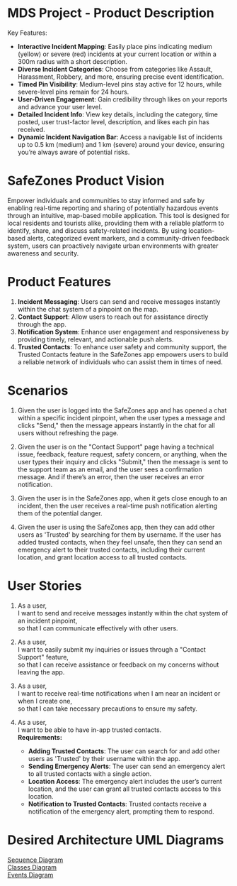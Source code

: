 # MDS Project - Product Description
Key Features:

- **Interactive Incident Mapping**: Easily place pins indicating medium (yellow) or severe (red) incidents at your current location or within a 300m radius with a short description.
- **Diverse Incident Categories**: Choose from categories like Assault, Harassment, Robbery, and more, ensuring precise event identification.
- **Timed Pin Visibility**: Medium-level pins stay active for 12 hours, while severe-level pins remain for 24 hours.
- **User-Driven Engagement**: Gain credibility through likes on your reports and advance your user level.
- **Detailed Incident Info**: View key details, including the category, time posted, user trust-factor level, description, and likes each pin has received.
- **Dynamic Incident Navigation Bar**: Access a navigable list of incidents up to 0.5 km (medium) and 1 km (severe) around your device, ensuring you’re always aware of potential risks.

# SafeZones Product Vision
Empower individuals and communities to stay informed and safe by enabling real-time reporting and sharing of potentially hazardous events through an intuitive, map-based mobile application. This tool is designed for local residents and tourists alike, providing them with a reliable platform to identify, share, and discuss safety-related incidents. By using location-based alerts, categorized event markers, and a community-driven feedback system, users can proactively navigate urban environments with greater awareness and security.

# Product Features
1. **Incident Messaging**: Users can send and receive messages instantly within the chat system of a pinpoint on the map.
2. **Contact Support**: Allow users to reach out for assistance directly through the app.
3. **Notification System**: Enhance user engagement and responsiveness by providing timely, relevant, and actionable push alerts.
4. **Trusted Contacts**: To enhance user safety and community support, the Trusted Contacts feature in the SafeZones app empowers users to build a reliable network of individuals who can assist them in times of need.

# Scenarios
1. Given the user is logged into the SafeZones app and has opened a chat within a specific incident pinpoint, when the user types a message and clicks "Send," then the message appears instantly in the chat for all users without refreshing the page.

2. Given the user is on the "Contact Support" page having a technical issue, feedback, feature request, safety concern, or anything, when the user types their inquiry and clicks "Submit," then the message is sent to the support team as an email, and the user sees a confirmation message. And if there’s an error, then the user receives an error notification.

3. Given the user is in the SafeZones app, when it gets close enough to an incident, then the user receives a real-time push notification alerting them of the potential danger.

4. Given the user is using the SafeZones app, then they can add other users as 'Trusted' by searching for them by username. If the user has added trusted contacts, when they feel unsafe, then they can send an emergency alert to their trusted contacts, including their current location, and grant location access to all trusted contacts.

# User Stories
1. As a user,  
   I want to send and receive messages instantly within the chat system of an incident pinpoint,  
   so that I can communicate effectively with other users.

2. As a user,  
   I want to easily submit my inquiries or issues through a "Contact Support" feature,  
   so that I can receive assistance or feedback on my concerns without leaving the app.

3. As a user,  
   I want to receive real-time notifications when I am near an incident or when I create one,  
   so that I can take necessary precautions to ensure my safety.

4. As a user,  
I want to be able to have in-app trusted contacts.  
   **Requirements:**
   - **Adding Trusted Contacts**: The user can search for and add other users as 'Trusted' by their username within the app.
   - **Sending Emergency Alerts**: The user can send an emergency alert to all trusted contacts with a single action.
   - **Location Access**: The emergency alert includes the user’s current location, and the user can grant all trusted contacts access to this location.
   - **Notification to Trusted Contacts**: Trusted contacts receive a notification of the emergency alert, prompting them to respond.
# Desired Architecture UML Diagrams

[Sequence Diagram](https://github.com/user-attachments/files/17607711/pdf.sequence.diagram.pdf)\
[Classes Diagram](https://github.com/user-attachments/files/17607710/SafeZones.App-1-1.pdf)\
[Events Diagram](https://github.com/user-attachments/files/17607718/D.pdf)

